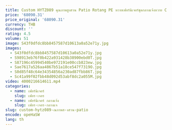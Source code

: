 ```yaml
---
title: Custom HYTZ089 คุณภาพสูงสวน Patio Rotang PE หวายเฟอร์นิเจอร์ชุดกลางแจ้งหวาย Cane Ratan เฟอร์นิเจอร์
price: '68090.31'
price_original: '68090.31'
currency: THB
discount: ''
rating: 4.5
volume: 51
image: S43f0dfdc8bb8457587d10613a0a52e71y.jpg
images:
  - S43f0dfdc8bb8457587d10613a0a52e71y.jpg
  - S98913eb76f0b422a931428b38900ebd0T.jpg
  - S87196c45994540be972191e00ccb823ew.jpg
  - Sae7617a526aa4867b51a18ce547f7319O.jpg
  - S0d85f48c64e34354856a230ad87fbb86T.jpg
  - Sc41a99f02fbb48d092d53abf8dc2a055M.jpg
video: 4000216614611.mp4
categories:
  - name: เฟอร์นิเจอร์
    slug: เฟอร-เจอร
  - name: เฟอร์นิเจอร์ กลางแจ้ง
    slug: เฟอร-เจอร-กลางแจ
slug: custom-hytz089-ณภาพส-งสวน-patio
encode: opeHaSW
lang: th
---
```

  